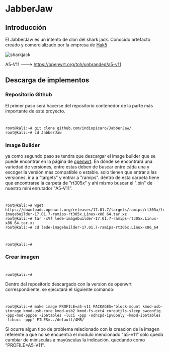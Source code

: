 # JabberJaw
## Introducción
El JabberJaw es un intento de clon del shark jack. Conocido artefacto creado y comercializado por la empresa de [Hak5](https://hak5.org)

![sharkjack](https://user-images.githubusercontent.com/103136876/200296239-2f6ecb3a-6c20-4fe4-8333-6b481b04b7f8.jpg)



A5-V11 ---> https://openwrt.org/toh/unbranded/a5-v11



## Descarga de implementos

### Repositorio Github
El primer paso será hacerse del repositorio contenedor de la parte más importante de este proyecto.
#
    root@kali:~# git clone github.com/indiopicaro/JabberJaw/
    root@kali:~# cd JabberJaw

### Image Builder
ya como segundo paso se tendra que descargar el image builder que se puede encontrar en la página de [openwrt](https://downloads.openwrt.org/releases/).
En dónde se encontrará una variedad de versiones, entre estas deben de buscar entre cáda una y escoger la versión mas compatible o estable. solo tienen que entrar a las versiones. ir a a "targets" y entrar a "ramips". déntro de esta carpeta tiene que encontrarse la carpeta de "rt305x" y ahi mismo buscar el ".bin" de nuestro mini enrutador "A5-V11".
#
    root@kali:~# wget https://downloads.openwrt.org/releases/17.01.7/targets/ramips/rt305x/lede-imagebuilder-17.01.7-ramips-rt305x.Linux-x86_64.tar.xz
    root@kali:~# tar -xVf lede-imagebuilder-17.01.7-ramips-rt305x.Linux-x86_64.tar.xz
    root@kali:~# cd lede-imagebuilder-17.01.7-ramips-rt305x.Linux-x86_64
    
#
    root@kali:~#

### Crear imagen
#
    root@kali:~#
Dentro del repositorio descargado con la version de openwrt correspondiente, se ejecutará el siguiente comando:
#
    root@kali:~# make image PROFILE=a5-v11 PACKAGES="block-mount kmod-usb-storage kmod-usb-core kmod-usb2 kmod-fs-ext4 coreutils-sleep swconfig -ppp-mod-pppoe -ip6tables -luci -ppp -odhcpd-ipv6only -kmod-ip6tables -libuci -ppp" FILES=../default/4MB/

Si ocurre algun tipo de problema relacionado con la creacion de la imagen referente a que no se encuentra el modulo mencionado "a5-v11" solo queda cambiar de minisculas a mayúsculas la indicación. quedando como "PROFILE=A5-V11".
